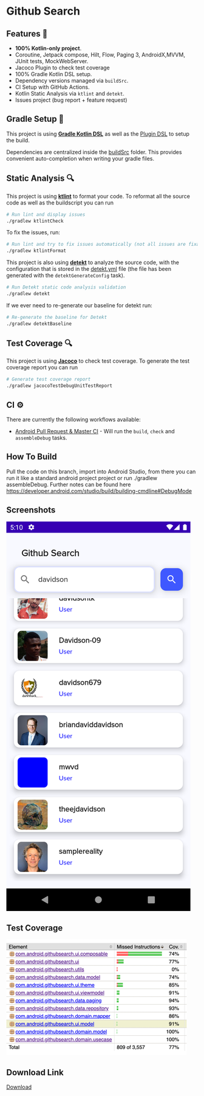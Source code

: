 # Github Search
## Features 🎨

- **100% Kotlin-only project**.
- Coroutine, Jetpack compose, Hilt, Flow, Paging 3, AndroidX,MVVM, JUnit tests, MockWebServer.
- Jacoco Plugin to check test coverage
- 100% Gradle Kotlin DSL setup.
- Dependency versions managed via `buildSrc`.
- CI Setup with GitHub Actions.
- Kotlin Static Analysis via `ktlint` and `detekt`.
- Issues project (bug report + feature request)



## Gradle Setup 🐘

This project is using [**Gradle Kotlin DSL**](https://docs.gradle.org/current/userguide/kotlin_dsl.html) as well as the [Plugin DSL](https://docs.gradle.org/current/userguide/plugins.html#sec:plugins_block) to setup the build.

Dependencies are centralized inside the [buildSrc](buildSrc/src/main/kotlin) folder. This provides convenient auto-completion when writing your gradle files.

## Static Analysis 🔍

This project is using [**ktlint**](https://github.com/pinterest/ktlint) to format your code. To reformat all the source code as well as the buildscript you can run
```bash
# Run lint and display issues
./gradlew ktlintCheck
```


To fix the issues, run:
```bash
# Run lint and try to fix issues automatically (not all issues are fixable this way)
./gradlew ktlintFormat
```

This project is also using [**detekt**](https://github.com/detekt/detekt) to analyze the source code, with the configuration that is stored in the [detekt.yml](config/detekt/detekt.yml) file (the file has been generated with the `detektGenerateConfig` task).
```bash
# Run Detekt static code analysis validation
./gradlew detekt
```

If we ever need to re-generate our baseline for detekt run:
```bash
# Re-generate the baseline for Detekt
./gradlew detektBaseline
```

## Test Coverage 🔍

This project is using [**Jacoco**](https://github.com/arturdm/jacoco-android-gradle-plugin) to check test coverage. To generate the test coverage report you can run
```bash
# Generate test coverage report
./gradlew jacocoTestDebugUnitTestReport
```


## CI ⚙️

There are currently the following workflows available:
- [Android Pull Request & Master CI](.github/workflows/workflow.yml) - Will run the `build`, `check` and `assembleDebug` tasks.

## How To Build
Pull the code on this branch, import into Android Studio, from there you can run it like a standard
android project project or run ./gradlew assembleDebug. Further notes can be found here https://developer.android.com/studio/build/building-cmdline#DebugMode

## Screenshots
![Screenshot 1](screenshots/1.png "Title")

## Test Coverage
![Test Coverage](screenshots/img.png "Test Coverage")

## Download Link
[Download](https://github.com/codose/GithubSearch/suites/5658978927/artifacts/185352080)
